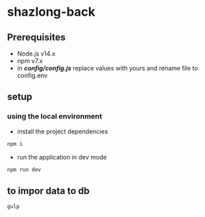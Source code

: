 # shazlong-back

## Prerequisites

- Node.js v14.x
- npm v7.x
- in **_config/config.js_** replace values with yours and rename file to config.env

## setup

### using the local environment

- install the project dependencies

```sh
npm i
```

- run the application in dev mode

```sh
npm run dev
```
## to impor data to db 

```sh
gulp
```